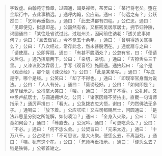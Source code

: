 > 字致虚。由翰苑守豫章，过圆通，谒旻禅师，茶罢曰：​「某行将老矣。堕在金紫行中，去此事稍远。​」通呼内翰，公应诺。通曰：​「何远之有？​」公跃然曰：​「乞师再垂指示。​」通曰：​「此去洪都有四程。​」公伫思，通曰：​「见即便见，拟思即差。​」公豁然有省。又枢密吴居厚居士，拥节归钟陵，谒圆通曰：​「某往赴省试过此，过赵州关，因问前住讷老：『透关底事如何？』讷曰：『且去做官。』今不觉五十余年。​」通曰：​「曾明得透关底事么？​」公曰：​「八次经过，常存此念，然未甚脱洒在。​」通度扇与之曰：​「请使扇。​」公即挥扇。通曰：​「有甚不脱洒处？​」公忽有省，曰：​「便请末后句。​」通乃挥扇两下，公曰：​「亲切，亲切。​」通曰：​「吉獠舌头三千里。​」又谏议彭汝霖居士，手写《观音经》施圆通。通拈起曰：​「这个是《观音经》​，那个是《谏议经》?」公曰：​「此是某亲写。​」通曰：​「写底是字，哪个是经。​」公笑曰：​「却了不得也。​」通曰：​「即现宰官身而为说法。​」公曰：​「人人有分。​」通曰：​「莫谤经好。​」公曰：​「如何即是？​」通举经示之。公拊掌大笑曰：​「嗄。​」通曰：​「又道了不得。​」公礼拜。又中丞卢航居士，与圆通拥垆次，公问：​「诸家因缘不劳拈出，直截一句请师指示？​」通厉声揖曰：​「看火。​」公急拨衣忽大悟，谢曰：​「灼然佛法无多子。​」通喝曰：​「放下着。​」公应喏喏！又左司都赐居士，问圆通曰：​「是法非思量分别之所能解，如何凑洎？​」通曰：​「全身入火聚。​」公曰：​「毕竟如何会？​」通曰：​「蓦直去。​」公沉吟，通曰：​「可更吃茶么？​」公曰：​「不必。​」通曰：​「何不恁么会。​」公契旨曰：​「元来太近。​」通曰：​「十万八千。​」公占偈曰：​「不可思议，是大火聚。便恁么去，不离当处。​」通曰：​「咦。犹有这个在。​」公曰：​「乞师再垂指示。​」通曰：​「便恁么去？铛是铁铸。​」公顿首谢之。


